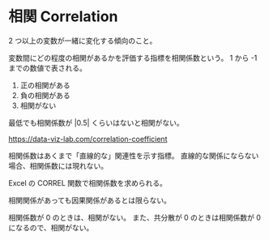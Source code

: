 # 相関 Correlation

2 つ以上の変数が一緒に変化する傾向のこと。

変数間にどの程度の相関があるかを評価する指標を相関係数という。
1 から -1 までの数値で表される。

1. 正の相関がある
2. 負の相関がある
3. 相関がない

最低でも相関係数が |0.5| くらいはないと相関がない。

https://data-viz-lab.com/correlation-coefficient

相関係数はあくまで「直線的な」関連性を示す指標。
直線的な関係にならない場合、相関係数には現れない。

Excel の CORREL 関数で相関係数を求められる。

相関関係があっても因果関係があるとは限らない。

相関係数が 0 のときは、相関がない。
また、共分散が 0 のときは相関係数が 0 になるので、相関がない。
